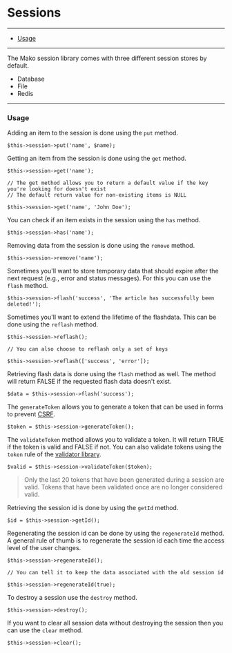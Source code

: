 # Sessions

--------------------------------------------------------

* [Usage](#usage)

--------------------------------------------------------

The Mako session library comes with three different session stores by default.

* Database
* File
* Redis

--------------------------------------------------------

<a id="usage"></a>

### Usage

Adding an item to the session is done using the ```put``` method.

	$this->session->put('name', $name);

Getting an item from the session is done using the ```get``` method.

	$this->session->get('name');

	// The get method allows you to return a default value if the key you're looking for doesn't exist
	// The default return value for non-existing items is NULL

	$this->session->get('name', 'John Doe');

You can check if an item exists in the session using the ```has``` method.

	$this->session->has('name');

Removing data from the session is done using the ```remove``` method.

	$this->session->remove('name');

Sometimes you'll want to store temporary data that should expire after the next request (e.g., error and status messages). For this you can use the ```flash``` method.

	$this->session->flash('success', 'The article has successfully been deleted!');

Sometimes you'll want to extend the lifetime of the flashdata. This can be done using the ```reflash``` method.

	$this->session->reflash();

	// You can also choose to reflash only a set of keys

	$this->session->reflash(['success', 'error']);

Retrieving flash data is done using the ```flash``` method as well. The method will return FALSE if the requested flash data doesn't exist.

	$data = $this->session->flash('success');

The ```generateToken``` allows you to generate a token that can be used in forms to prevent [CSRF](http://en.wikipedia.org/wiki/Cross-site_request_forgery).

	$token = $this->session->generateToken();

The ```validateToken``` method allows you to validate a token. It will return TRUE if the token is valid and FALSE if not. You can also validate tokens using the ```token``` rule of the [validator library](:base_url:/docs/:version:/learn-more:validation).

	$valid = $this->session->validateToken($token);

> Only the last 20 tokens that have been generated during a session are valid. Tokens that have been validated once are no longer considered valid.

Retrieving the session id is done by using the ```getId``` method.

	$id = $this->session->getId();

Regenerating the session id can be done by using the ```regenerateId``` method. A general rule of thumb is to regenerate the session id each time the access level of the user changes.

	$this->session->regenerateId();

	// You can tell it to keep the data associated with the old session id

	$this->session->regenerateId(true);

To destroy a session use the ```destroy``` method.

	$this->session->destroy();

If you want to clear all session data without destroying the session then you can use the ```clear``` method.

	$this->session->clear();